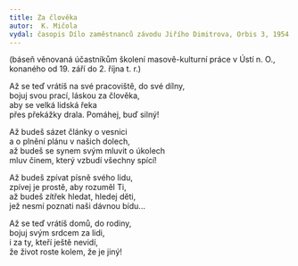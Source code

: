 ```yaml
---
title: Za člověka
autor:  K. Mičola
vydal: časopis Dílo zaměstnanců závodu Jiřího Dimitrova, Orbis 3, 1954
---
```


(báseň věnovaná účastníkům školení masově-kulturní práce v Ústí n. O., konaného od 19. září do 2. října t. r.)

Až se teď vrátíš na své pracoviště, do své dílny,  
bojuj svou prací, láskou za člověka,  
aby se velká lidská řeka  
přes překážky drala. Pomáhej, buď silný!

Až budeš sázet články o vesnici  
a o plnění plánu v našich dolech,   
až budeš se synem svým mluvit o úkolech   
mluv činem, který vzbudí všechny spící!

Až budeš zpívat písně svého lidu,  
zpívej je prostě, aby rozuměl Ti,  
až budeš zítřek hledat, hledej děti,  
jež nesmí poznati naši dávnou bídu...

Až se teď vrátíš domů, do rodiny,  
bojuj svým srdcem za lidi,  
i za ty, kteří ještě nevidí,   
že život roste kolem, že je jiný!